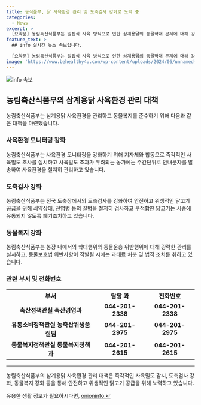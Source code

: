 ```yaml
---
title: 농식품부, 닭 사육환경 관리 및 도축검사 강화로 노력 중
categories:
  - News
excerpt: >
  [요약문] 농림축산식품부는 밀집식 사육 방식으로 인한 삼계용닭의 동물학대 문제에 대해 강화된 관리와 도축검사를 통해 대응하고 있습니다. 이를 위해, 닭 사육환경을 지속 모니터링하고, 안전하고 위생적인 도축검사를 강화하며, 동물보호법 위반에 대한 법적 조치를 취하겠다고 밝혔습니다. 또한, 관련 문의는 축산정책관실, 유통소비정책관실, 동물복지정책관실에 문의할 수 있다고 합니다.
feature_text: >
  ## info 실시간 뉴스 속보입니다.

  [요약문] 농림축산식품부는 밀집식 사육 방식으로 인한 삼계용닭의 동물학대 문제에 대해 강화된 관리와 도축검사를 통해 대응하고 있습니다. 이를 위해, 닭 사육환경을 지속 모니터링하고, 안전하고 위생적인 도축검사를 강화하며, 동물보호법 위반에 대한 법적 조치를 취하겠다고 밝혔습니다. 또한, 관련 문의는 축산정책관실, 유통소비정책관실, 동물복지정책관실에 문의할 수 있다고 합니다.
image: 'https://www.behealthy4u.com/wp-content/uploads/2024/06/unnamed-file.png'
---
```


<p><img src="https://www.behealthy4u.com/wp-content/uploads/2024/06/unnamed-file.png" alt="info 속보" /></p>

<h2 data-ke-size="size26">농림축산식품부의 삼계용닭 사육환경 관리 대책</h2>

<p>농림축산식품부는 삼계용닭 사육환경을 관리하고 동물복지를 준수하기 위해 다음과 같은 대책을 마련했습니다.</p>

<h3>사육환경 모니터링 강화</h3>

<p data-ke-size="size16">농림축산식품부는 사육환경 모니터링을 강화하기 위해 지자체와 합동으로 즉각적인 사육밀도 조사를 실시하고 사육밀도 초과가 우려되는 농가에는 주간단위로 안내문자를 발송하여 사육환경을 철저히 관리하고 있습니다.</p>

<h3>도축검사 강화</h3>

<p data-ke-size="size16">농림축산식품부는 전국 도축장에서의 도축검사를 강화하여 안전하고 위생적인 닭고기 공급을 위해 쇠약상태, 전염병 등의 질병을 철저히 검사하고 부적합한 닭고기는 시중에 유통되지 않도록 폐기조치하고 있습니다.</p>

<h3>동물복지 강화</h3>

<p data-ke-size="size16">농림축산식품부는 농장 내에서의 학대행위와 동물운송 위반행위에 대해 강력한 관리를 실시하고, 동물보호법 위반사항이 적발될 시에는 과태료 처분 및 법적 조치를 취하고 있습니다.</p>

<h3>관련 부서 및 전화번호</h3>

<table>
    <tr>
        <th>부서</th>
        <th>담당 과</th>
        <th>전화번호</th>
    </tr>
    <tr>
        <td style="text-align: center; height: 17px;"><b>축산정책관실 축산경영과</b></td>
        <td style="text-align: center; height: 17px;"><b>044-201-2338</b></td>
        <td style="text-align: center; height: 17px;"><b>044-201-2338</b></td>
    </tr>
    <tr>
        <td style="text-align: center; height: 17px;"><b>유통소비정책관실 농축산위생품질팀</b></td>
        <td style="text-align: center; height: 17px;"><b>044-201-2975</b></td>
        <td style="text-align: center; height: 17px;"><b>044-201-2975</b></td>
    </tr>
    <tr>
        <td style="text-align: center; height: 17px;"><b>동물복지정책관실 동물복지정책과</b></td>
        <td style="text-align: center; height: 17px;"><b>044-201-2615</b></td>
        <td style="text-align: center; height: 17px;"><b>044-201-2615</b></td>
    </tr>
</table>

<hr>

<p data-ke-size="size16">농림축산식품부의 삼계용닭 사육환경 관리 대책은 즉각적인 사육밀도 감시, 도축검사 강화, 동물복지 강화 등을 통해 안전하고 위생적인 닭고기 공급을 위해 노력하고 있습니다.</p>
유용한 생활 정보가 필요하시다면, <a href="https://onioninfo.kr" rel="dofollow">onioninfo.kr</a>


